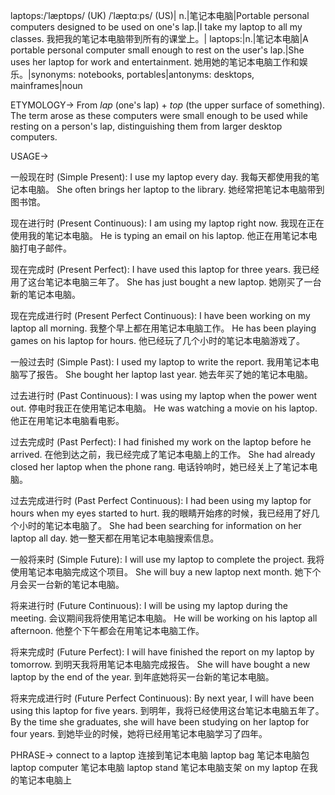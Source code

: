 laptops:/ˈlæptɒps/ (UK) /ˈlæptɑːps/ (US)| n.|笔记本电脑|Portable personal computers designed to be used on one's lap.|I take my laptop to all my classes. 我把我的笔记本电脑带到所有的课堂上。|
laptops:|n.|笔记本电脑|A portable personal computer small enough to rest on the user's lap.|She uses her laptop for work and entertainment. 她用她的笔记本电脑工作和娱乐。|synonyms: notebooks, portables|antonyms: desktops, mainframes|noun


ETYMOLOGY->
From *lap* (one's lap) + *top* (the upper surface of something).  The term arose as these computers were small enough to be used while resting on a person's lap, distinguishing them from larger desktop computers.


USAGE->

一般现在时 (Simple Present):
I use my laptop every day. 我每天都使用我的笔记本电脑。
She often brings her laptop to the library. 她经常把笔记本电脑带到图书馆。

现在进行时 (Present Continuous):
I am using my laptop right now. 我现在正在使用我的笔记本电脑。
He is typing an email on his laptop. 他正在用笔记本电脑打电子邮件。

现在完成时 (Present Perfect):
I have used this laptop for three years. 我已经用了这台笔记本电脑三年了。
She has just bought a new laptop. 她刚买了一台新的笔记本电脑。

现在完成进行时 (Present Perfect Continuous):
I have been working on my laptop all morning. 我整个早上都在用笔记本电脑工作。
He has been playing games on his laptop for hours. 他已经玩了几个小时的笔记本电脑游戏了。

一般过去时 (Simple Past):
I used my laptop to write the report. 我用笔记本电脑写了报告。
She bought her laptop last year. 她去年买了她的笔记本电脑。

过去进行时 (Past Continuous):
I was using my laptop when the power went out. 停电时我正在使用笔记本电脑。
He was watching a movie on his laptop. 他正在用笔记本电脑看电影。

过去完成时 (Past Perfect):
I had finished my work on the laptop before he arrived. 在他到达之前，我已经完成了笔记本电脑上的工作。
She had already closed her laptop when the phone rang. 电话铃响时，她已经关上了笔记本电脑。

过去完成进行时 (Past Perfect Continuous):
I had been using my laptop for hours when my eyes started to hurt. 我的眼睛开始疼的时候，我已经用了好几个小时的笔记本电脑了。
She had been searching for information on her laptop all day. 她一整天都在用笔记本电脑搜索信息。

一般将来时 (Simple Future):
I will use my laptop to complete the project. 我将使用笔记本电脑完成这个项目。
She will buy a new laptop next month. 她下个月会买一台新的笔记本电脑。

将来进行时 (Future Continuous):
I will be using my laptop during the meeting. 会议期间我将使用笔记本电脑。
He will be working on his laptop all afternoon. 他整个下午都会在用笔记本电脑工作。

将来完成时 (Future Perfect):
I will have finished the report on my laptop by tomorrow. 到明天我将用笔记本电脑完成报告。
She will have bought a new laptop by the end of the year. 到年底她将买一台新的笔记本电脑。

将来完成进行时 (Future Perfect Continuous):
By next year, I will have been using this laptop for five years. 到明年，我将已经使用这台笔记本电脑五年了。
By the time she graduates, she will have been studying on her laptop for four years. 到她毕业的时候，她将已经用笔记本电脑学习了四年。


PHRASE->
connect to a laptop 连接到笔记本电脑
laptop bag 笔记本电脑包
laptop computer 笔记本电脑
laptop stand 笔记本电脑支架
on my laptop 在我的笔记本电脑上
